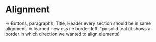 # Alignment
=> Buttons, paragraphs, Title, Header every section should be in same alignment.
=> learned new css i.e border-left: 1px solid teal (it shows a border in which direction we wanted to align elements)